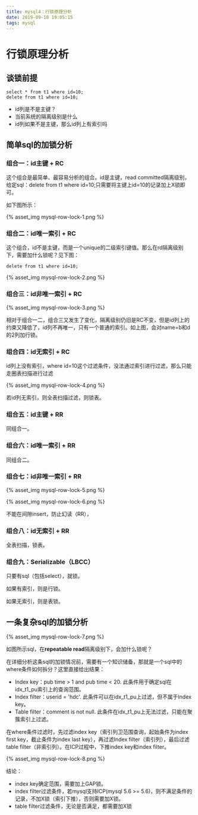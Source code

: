 ```yaml
---
title: mysql4：行锁原理分析
date: 2019-09-18 19:05:15
tags: mysql
---
```

# 行锁原理分析

## 谈锁前提

```mysql
select * from t1 where id=10;
delete from t1 where id=10;
```

+ id列是不是主键？
+ 当前系统的隔离级别是什么
+ id列如果不是主键，那么id列上有索引吗

## 简单sql的加锁分析

### 组合一：id主键 + RC

这个组合是最简单、最容易分析的组合。id是主键，read committed隔离级别，给定sql：delete from t1 where id=10;只需要将主键上id=10的记录加上X锁即可。

如下图所示：

{% asset_img mysql-row-lock-1.png %}

### 组合二：id唯一索引 + RC

这个组合，id不是主键，而是一个unique的二级索引键值。那么在rd隔离级别下，需要加什么锁呢？见下图：

```mysql
delete from t1 where id=10;
```

{% asset_img mysql-row-lock-2.png %}

### 组合三：id非唯一索引 + RC

{% asset_img mysql-row-lock-3.png %}

相对于组合一二，组合三又发生了变化，隔离级别仍旧是RC不变，但是id列上的约束又降低了，id列不再唯一，只有一个普通的索引。如上图，会对name=b和d的2列加行锁。

### 组合四：id无索引 + RC

id列上没有索引，where id=10这个过滤条件，没法通过索引进行过滤，那么只能走圈表扫描进行过滤

{% asset_img mysql-row-lock-4.png %}

若id列无索引，则全表扫描过滤，则锁表。

### 组合五：id主键 + RR

同组合一。

### 组合六：id唯一索引 + RR

同组合二。

### 组合七：id非唯一索引 + RR

{% asset_img mysql-row-lock-5.png %}

{% asset_img mysql-row-lock-6.png %}

不能在间隙insert，防止幻读（RR），

### 组合八：id无索引 + RR

全表扫描，锁表。

### 组合九：Serializable（LBCC）

只要有sql（包括select），就锁。

如果有索引，则是行锁。

如果无索引，则是表锁。

## 一条复杂sql的加锁分析

{% asset_img mysql-row-lock-7.png %}

如图所示sql，在**repeatable read**隔离级别下，会加什么锁呢？

在详细分析这条sql的加锁情况前，需要有一个知识储备，那就是一个sql中的where条件如何拆分？这里直接给出结果：

+ Index key：pub time > 1 and pub time < 20. 此条件用于确定sql在idx_t1_pu索引上的查询范围。
+ Index filter：userid = 'hdc'. 此条件可以在idx_t1_pu上过滤，但不属于Index key。
+ Table filter：comment is not null. 此条件在idx_t1_pu上无法过滤，只能在聚簇索引上过滤。

在where条件过滤时，先过滤index key（索引列卫范围查询，起始条件为index first key，截止条件为index last key），再过滤Index filter（索引列），最后过滤table filter（非索引列）。在ICP过程中，下推index key和index filter。

{% asset_img mysql-row-lock-8.png %}

结论：

+ index key确定范围，需要加上GAP锁。
+ index filter过滤条件，若mysql支持ICP(mysql 5.6 >= 5.6)，则不满足条件的记录，不加X锁（索引下推），否则需要加X锁。
+ table filter过滤条件，无论是否满足，都需要加X锁
